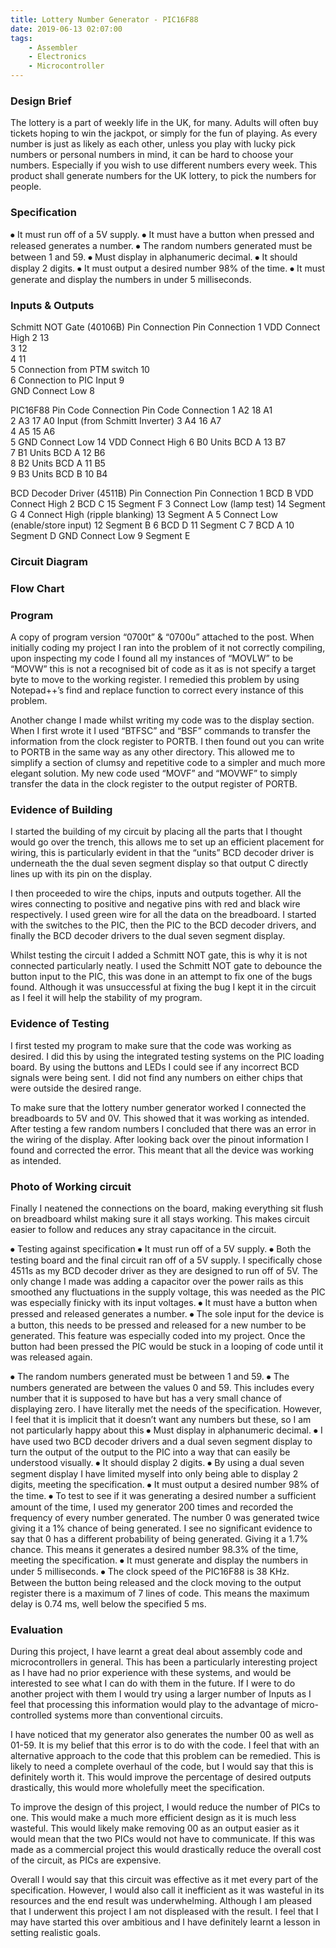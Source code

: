 ```yaml
---
title: Lottery Number Generator - PIC16F88
date: 2019-06-13 02:07:00
tags:
    - Assembler
    - Electronics
    - Microcontroller
---
```


### Design Brief
The lottery is a part of weekly life in the UK, for many. Adults will often buy tickets hoping to win the jackpot, or simply for the fun of playing. As every number is just as likely as each other, unless you play with lucky pick numbers or personal numbers in mind, it can be hard to choose your numbers. Especially if you wish to use different numbers every week. This product shall generate numbers for the UK lottery, to pick the numbers for people.

### Specification
⦁	It must run off of a 5V supply.
⦁	It must have a button when pressed and released generates a number.
⦁	The random numbers generated must be between 1 and 59.
⦁	Must display in alphanumeric decimal.
⦁	It should display 2 digits.
⦁	It must output a desired number 98% of the time.
⦁	It must generate and display the numbers in under 5 milliseconds.

### Inputs & Outputs

Schmitt NOT Gate (40106B)
Pin	Connection	Pin	Connection
1		VDD	Connect High
2		13	
3		12	
4		11	
5	Connection from PTM switch	10	
6	Connection to PIC Input	9	
GND	Connect Low	8	

PIC16F88
Pin	Code	Connection	Pin	Code	Connection
1	A2		18	A1	
2	A3		17	A0	Input (from Schmitt Inverter)
3	A4		16	A7	
4	A5		15	A6	
5	GND	Connect Low	14	VDD	Connect High
6	B0	Units BCD A	13	B7	
7	B1	Units BCD A	12	B6	
8	B2	Units BCD A	11	B5	
9	B3	Units BCD B	10	B4	


BCD Decoder Driver (4511B)
Pin	Connection	Pin	Connection
1	BCD B	VDD	Connect High
2	BCD C	15	Segment F
3	Connect Low (lamp test)	14	Segment G
4	Connect High (ripple blanking)	13	Segment A
5	Connect Low (enable/store input)	12	Segment B
6	BCD D	11	Segment C
7	BCD A	10	Segment D
GND	Connect Low	9	Segment E

### Circuit Diagram
 
### Flow Chart 
 
### Program 
A copy of program version “0700t” & “0700u” attached to the post. When initially coding my project I ran into the problem of it not correctly compiling, upon inspecting my code I found all my instances of “MOVLW” to be “MOVW” this is not a recognised bit of code as it as is not specify a target byte to move to the working register. I remedied this problem by using Notepad++’s find and replace function to correct every instance of this problem.
  

Another change I made whilst writing my code was to the display section. When I first wrote it I used “BTFSC” and “BSF” commands to transfer the information from the clock register to PORTB. I then found out you can write to PORTB in the same way as any other directory. This allowed me to simplify a section of clumsy and repetitive code to a simpler and  much more elegant solution.  My new code used “MOVF” and “MOVWF” to simply transfer the data in the clock register to the output register of PORTB.
  

### Evidence of Building
I started the building of my circuit by placing all the parts that I thought would go over the trench, this allows me to set up an efficient placement for wiring, this is particularly evident in that the “units” BCD decoder driver is underneath the the dual seven segment display so that output C directly lines up with its pin on the display. 

I then proceeded to wire the chips, inputs and outputs together. All the wires connecting to positive and negative pins with red and black wire respectively. I used green wire for all the data on the breadboard. I started with the switches to the PIC, then the PIC to the BCD decoder drivers, and finally the BCD decoder drivers to the dual seven segment display.

Whilst testing the circuit I added a Schmitt NOT gate, this is why it is not connected particularly neatly. I used the Schmitt NOT gate to debounce the button input  to the PIC, this was done in an attempt to fix one of the bugs found. Although it was unsuccessful at fixing the bug I kept it in the circuit as I feel it will help the stability of my program.

###	Evidence of Testing
I first tested my program to make sure that the code was working as desired. I did this by using the integrated testing systems on the PIC loading board. By using the buttons and LEDs I could see if any incorrect BCD signals were being sent. I did not find any numbers on either chips that were outside the desired range.
  
To make sure that the lottery number generator worked I connected the breadboards to 5V and 0V. This showed that it was working as intended. After testing a few random numbers I concluded that there was an error in the wiring of the display. After looking back over the pinout information I found and corrected the error. This meant that all the device was working as intended.

### Photo of Working circuit
Finally I neatened the connections on the board, making everything sit flush on breadboard whilst making sure it all stays working. This makes circuit easier to follow and reduces any stray capacitance in the circuit.

⦁	Testing against specification
⦁	It must run off of a 5V supply.
⦁	Both the testing board and the final circuit ran off of a 5V supply. I specifically chose 4511s as my BCD decoder driver as they are designed to run off of 5V. The only change I made was adding a capacitor over the power rails as this smoothed any fluctuations in the supply voltage, this was needed as the PIC was especially finicky with its input voltages.
⦁	It must have a button when pressed and released generates a number.
⦁	The sole input for the device is a button, this needs to be pressed and released for a new number to be generated. This feature was especially coded into my project. Once the button had been pressed the PIC would be stuck in a looping of code until it was released again.
 
⦁	The random numbers generated must be between 1 and 59.
⦁	The numbers generated are between the values 0 and 59. This includes every number that it is supposed to have but has a very small chance of displaying zero. I have literally met the needs of the specification. However, I feel that it is implicit that it doesn’t want any numbers but these, so I am not particularly happy about this
⦁	Must display in alphanumeric decimal. 
⦁	I have used two BCD decoder drivers and a dual seven segment display to turn the output of the output to the PIC into a way that can easily be understood visually.
⦁	It should display 2 digits.
⦁	By using a dual seven segment display I have limited myself into only being able to display 2 digits, meeting the specification.
⦁	It must output a desired number 98% of the time.
⦁	To test to see if it was generating a desired number a sufficient amount of the time, I used my generator 200 times and recorded the frequency of every number generated. The number 0 was generated twice giving it a 1% chance of being generated. I see no significant evidence to say that 0 has a different probability of being generated. Giving it a 1.7% chance. This means it generates a desired number 98.3% of the time, meeting the specification. 
⦁	It must generate and display the numbers in under 5 milliseconds.
⦁	The clock speed of the PIC16F88 is 38 KHz. Between the button being released and the clock moving to the output register there is a maximum of 7 lines of code. This means the maximum delay is 0.74 ms, well below the specified 5 ms.

### Evaluation
During this project, I have learnt a great deal about assembly code and microcontrollers in general. This has been a particularly interesting project as I have had no prior experience with these systems, and would be interested to see what I can do with them in the future. If I were to do another project with them I would try using a larger number of Inputs as I feel that processing this information would play to the advantage of micro-controlled systems more than conventional circuits.

I have noticed that my generator also generates the number 00 as well as 01-59. It is my belief that this error is to do with the code. I feel that with an alternative approach to the code that this problem can be remedied. This is likely to need a complete overhaul of the code, but I would say that this is definitely worth it. This would improve the percentage of desired outputs drastically, this would more wholefully meet the specification.

To improve the design of this project, I would reduce the number of PICs to one. This would make a much more efficient design as it is much less wasteful. This would likely make removing 00 as an output easier as it would mean that the two PICs would not have to communicate. If this was made as a commercial project this would drastically reduce the overall cost of the circuit, as PICs are expensive. 

Overall I would say that this circuit was effective as it met every part of the specification. However, I would also call it inefficient as it was wasteful in its resources and the end result was underwhelming. Although I am pleased that I underwent this project I am not displeased with the result. I feel that I may have started this over ambitious and I have definitely learnt a lesson in setting realistic goals.